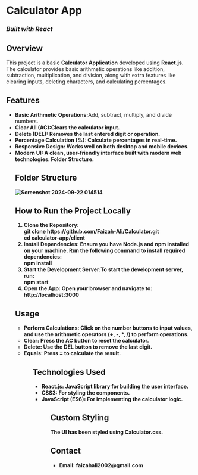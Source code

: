 <html>
<head>
</head>
<body>
<h1>Calculator App</h1>
<h3><i>Built with React</i></h3>

<h2>Overview</h2>
<p>This project is a basic <b>Calculator Application</b> developed using <b>React.js</b>. The calculator provides basic arithmetic operations like addition, subtraction, multiplication, and division, along with extra features like clearing inputs, deleting characters, and calculating percentages.</p>

<h2>Features</h2>
<ul>

<li><b>Basic Arithmetic Operations:</b>Add, subtract, multiply, and divide numbers.</li>
<li><b>Clear All (AC):Clears the calculator input.</li>
<li><b>Delete (DEL): Removes the last entered digit or operation.</li>
<li><b>Percentage Calculation (%): Calculate percentages in real-time.</li>
<li><b>Responsive Design: Works well on both desktop and mobile devices.</li>
<li><b>Modern UI: A clean, user-friendly interface built with modern web technologies.
Folder Structure.</li>
<h2>Folder Structure</h2>

![Screenshot 2024-09-22 014514](https://github.com/user-attachments/assets/41afd6da-5b47-46cb-be6b-ad6eb3c379cb)


<h2>How to Run the Project Locally</h2>
<ol type="1">
<li><b>Clone the Repository:</b><br>
git clone https://github.com/Faizah-Ali/Calculator.git<br>
cd calculator-app/client</li>
<li><b>Install Dependencies:</b> Ensure you have Node.js and npm installed on your machine. Run the following command to install required dependencies:<br>npm install</li>
<li><b>Start the Development Server:</b>To start the development server, run:<br>npm start
</li>
<li><b>Open the App:</b> Open your browser and navigate to:<br>http://localhost:3000</li>
</ol>

<h2>Usage</h2>
<ul>
<li><b>Perform Calculations:</b> Click on the number buttons to input values, and use the arithmetic operators (+, -, *, /) to perform operations.</li>
<li><b>Clear: </b>Press the <strong>AC</strong> button to reset the calculator.</li>
<li><b>Delete:</b> Use the <strong>DEL</strong> button to remove the last digit.</li>
<li><b>Equals: </b> Press = to calculate the result.</li>
<ul>

<h2>Technologies Used</h2>
<ul>
<li><b>React.js:</b> JavaScript library for building the user interface.</li>
<li><b>CSS3:  </b>For styling the components.</li>
<li><b>JavaScript (ES6): </b> For implementing the calculator logic.</li>
<ul>

<h2>Custom Styling</h2>
<p>The UI has been styled using Calculator.css. </p>

<h2>Contact</h2>
<ul>
<li><b>Email:</b> faizahali2002@gmail.com</li>
</ul>

</body>
</html>


